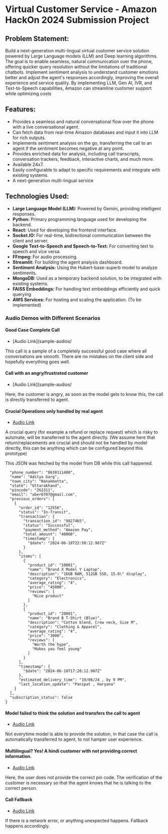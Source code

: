 # Virtual Customer Service - Amazon HackOn 2024 Submission Project

## Problem Statement:
Build a next-generation multi-lingual virtual customer service solution powered by Large Language models (LLM) and Deep learning algorithms. The goal is to enable seamless, natural communication over the phone, offering quicker query resolution without the limitations of traditional chatbots. Implement sentiment analysis to understand customer emotions better and adjust the agent's responses accordingly, improving the overall experience and service quality. By implementing LLM, Gen AI, IVR, and Text-to-Speech capabilities, Amazon can streamline customer support while optimizing costs

## Features:
- Provides a seamless and natural conversational flow over the phone with a live conversational agent.
- Can fetch data from real-time Amazon databases and input it into LLM for rich outputs.
- Implements sentiment analysis on the go, transferring the call to an agent if the sentiment becomes negative at any point.
- Provides enriched data for analysis, including call transcripts, conversation trackers, feedback, interactive charts, and much more.
- Available 24x7.
- Easily configurable to adapt to specific requirements and integrate with existing systems.
- A next-generation multi-lingual service

## Technologies Used:

- **Large Language Model (LLM):** Powered by Gemini, providing intelligent responses.
- **Python:** Primary programming language used for developing the backend.
- **React:** Used for developing the frontend interface.
- **Socket.IO:** For real-time, bidirectional communication between the client and server.
- **Google Text-to-Speech and Speech-to-Text:** For converting text to speech and vice versa.
- **FFmpeg:** For audio processing.
- **Streamlit:** For building the agent analysis dashboard.
- **Sentiment Analysis:** Using the Hubert-base-superb model to analyze sentiments.
- **MongoDB:** Used as a temporary backend solution, to be integrated with existing systems.
- **FAISS Embeddings:** For handling text embeddings efficiently and quick querying
- **AWS Services:** For hosting and scaling the application. (To be implemented)

### Audio Demos with Different Scenarios

#### Good Case Complete Call

- [Audio Link](sample-audios/

This call is a sample of a completely successful good case where all conversations are smooth. There are no mistakes on the client side and hopefully everything goes well.

#### Call with an angry/frustrated customer

- [Audio Link](sample-audios/

Here, the customer is angry, as soon as the model gets to know this, the call is directly transferred to agent.

#### Crucial Operations only handled by real agent

- [Audio Link](sample-audios/6Successful_Termination.mp3)

A crucial query (for example a refund or replace request) which is risky to automate, will be transferred to the agent directly. (We assume here that return/replacements are crucial and should not be handled by model directly, this can be anything which can be configured beyond this prototype)

This JSON was fetched by the model from DB while this call happened.

```[{
  "phone_number": "8630111400",
  "name": "Aditya Garg",
  "town_city": "Nanakmatta",
  "state": "Uttarakhand",
  "pincode": "262311",
  "email": "uber6707@gmail.com",
  "previous_orders": [
    {
      "order_id": "12556",
      "status": "In-Transit",
      "transaction": {
        "transaction_id": "9827465",
        "status": "Successful",
        "payment_method": "Amazon Pay",
        "total_amount": "48000",
        "timestamp": {
          "$date": "2024-06-18T22:50:12.987Z"
        }
      },
      "items": [
        {
          "product_id": "10001",
          "name": "Brand X Model Y Laptop",
          "description": "16GB RAM, 512GB SSD, 15.6\" display",
          "category": "Electronics",
          "average_rating": "4",
          "price": "45000",
          "reviews": [
            "Nice product"
          ]
        },
        {
          "product_id": "20001",
          "name": "Brand B T-Shirt (Blue)",
          "description": "Cotton blend, Crew neck, Size M",
          "category": "Clothing & Apparel",
          "average_rating": "4",
          "price": "3000",
          "reviews": [
            "Worth the hype",
            "Makes you feel young"
          ]
        }
      ],
      "timestamp": {
        "$date": "2024-06-18T17:20:12.987Z"
      },
      "estimated_delivery_time": "19/06/24 , by 9 PM",
      "last_location_update": "Panipat , Haryana"
    }
  ],
  "subscription_status": false
}
```

#### Model failed to think the solution and transfers the call to agent

- [Audio Link](sample-audios/3Failed_And_Transferred.mp3)

Not everytime model is able to provide the solution, in that case the call is automatically transferred to agent, to not hamper user experience.

#### Multilingual? Yes! A hindi customer with not providing correct information.

- [Audio Link](sample-audios/4Multilingual_Incorrect_Pincode.mp3)

Here, the user does not provide the correct pin code. The verification of the customer is necessary so that the agent knows that he is talking to the correct person.

#### Call Fallback

- [Audio Link](sample-audios/5Fallback_Audio.mp3)

If there is a network error, or anything unexpected happens. Fallback happens accordingly.

#### 
